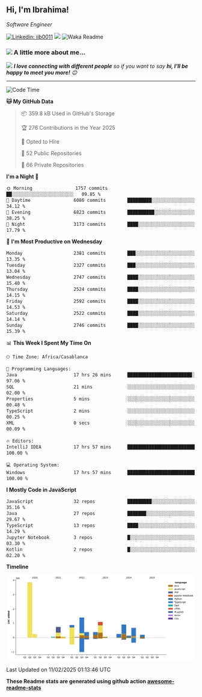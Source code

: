 <h2>Hi, I'm Ibrahima! </h2>
<p><em>Software Engineer 
</em></p>


[![Linkedin: iib0011](https://img.shields.io/badge/-iib0011-blue?style=flat-square&logo=Linkedin&logoColor=white&link=https://www.linkedin.com/in/iib0011/)](https://www.linkedin.com/in/iib0011/)
![](https://visitor-badge.glitch.me/badge?page_id=iib0011)
![Waka Readme](https://github.com/iib0011/iib0011/workflows/Waka%20Readme/badge.svg)


### <img src="https://media.giphy.com/media/VgCDAzcKvsR6OM0uWg/giphy.gif" width="50"> A little more about me...  


<img src="https://media.giphy.com/media/LnQjpWaON8nhr21vNW/giphy.gif" width="60"> <em><b>I love connecting with different people</b> so if you want to say <b>hi, I'll be happy to meet you more!</b> 😊</em>

---
<!--START_SECTION:waka-->
![Code Time](http://img.shields.io/badge/Code%20Time-4%2C366%20hrs%2042%20mins-blue)

**🐱 My GitHub Data** 

> 📦 359.8 kB Used in GitHub's Storage 
 > 
> 🏆 276 Contributions in the Year 2025
 > 
> 💼 Opted to Hire
 > 
> 📜 52 Public Repositories 
 > 
> 🔑 66 Private Repositories 
 > 
**I'm a Night 🦉** 

```text
🌞 Morning                1757 commits        ██░░░░░░░░░░░░░░░░░░░░░░░   09.85 % 
🌆 Daytime                6086 commits        █████████░░░░░░░░░░░░░░░░   34.12 % 
🌃 Evening                6823 commits        ██████████░░░░░░░░░░░░░░░   38.25 % 
🌙 Night                  3173 commits        ████░░░░░░░░░░░░░░░░░░░░░   17.79 % 
```
📅 **I'm Most Productive on Wednesday** 

```text
Monday                   2381 commits        ███░░░░░░░░░░░░░░░░░░░░░░   13.35 % 
Tuesday                  2327 commits        ███░░░░░░░░░░░░░░░░░░░░░░   13.04 % 
Wednesday                2747 commits        ████░░░░░░░░░░░░░░░░░░░░░   15.40 % 
Thursday                 2524 commits        ████░░░░░░░░░░░░░░░░░░░░░   14.15 % 
Friday                   2592 commits        ████░░░░░░░░░░░░░░░░░░░░░   14.53 % 
Saturday                 2522 commits        ████░░░░░░░░░░░░░░░░░░░░░   14.14 % 
Sunday                   2746 commits        ████░░░░░░░░░░░░░░░░░░░░░   15.39 % 
```


📊 **This Week I Spent My Time On** 

```text
🕑︎ Time Zone: Africa/Casablanca

💬 Programming Languages: 
Java                     17 hrs 26 mins      ████████████████████████░   97.06 % 
SQL                      21 mins             ░░░░░░░░░░░░░░░░░░░░░░░░░   02.00 % 
Properties               5 mins              ░░░░░░░░░░░░░░░░░░░░░░░░░   00.48 % 
TypeScript               2 mins              ░░░░░░░░░░░░░░░░░░░░░░░░░   00.25 % 
XML                      0 secs              ░░░░░░░░░░░░░░░░░░░░░░░░░   00.09 % 

🔥 Editors: 
IntelliJ IDEA            17 hrs 57 mins      █████████████████████████   100.00 % 

💻 Operating System: 
Windows                  17 hrs 57 mins      █████████████████████████   100.00 % 
```

**I Mostly Code in JavaScript** 

```text
JavaScript               32 repos            █████████░░░░░░░░░░░░░░░░   35.16 % 
Java                     27 repos            ███████░░░░░░░░░░░░░░░░░░   29.67 % 
TypeScript               13 repos            ████░░░░░░░░░░░░░░░░░░░░░   14.29 % 
Jupyter Notebook         3 repos             █░░░░░░░░░░░░░░░░░░░░░░░░   03.30 % 
Kotlin                   2 repos             █░░░░░░░░░░░░░░░░░░░░░░░░   02.20 % 
```



**Timeline**

![Lines of Code chart](https://raw.githubusercontent.com/iib0011/iib0011/master/assets/bar_graph.png)


 Last Updated on 11/02/2025 01:13:46 UTC
<!--END_SECTION:waka-->

**These Readme stats are generated using github action [awesome-readme-stats](https://github.com/iib0011/waka-readme-stats)**
